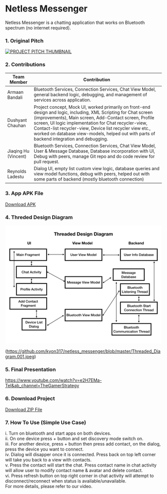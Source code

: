 # Netless Messenger
Netless Messenger is a chatting application that works on Bluetooth spectrum (no internet required).

### 1. Original Pitch 
[![PROJECT PITCH THUMBNAIL](https://img.youtube.com/vi/d-pzWBWP9Aw/hqdefault.jpg)](https://www.youtube.com/watch?v=d-pzWBWP9Aw)


### 2. Contributions
|Team Member     | Contribution      |
|----------------|-------------------|
|Armaan Bandali  | Bluetooth Services, Connection Services, Chat View Model, general backend logic, debugging, and management of services across application.                    |
|Dushyant Chauhan|      Project concept, Mock UI, worked primarily on front-end design and logic, including, XML Scripting for Chat screen (improvements), Main screen, Add-Contact screen, Profile screen, UI logic implementation for Chat recycler-view, Contact-list recycler-view, Device list recycler view etc., worked on database view-models, helped out with parts of backend integration and debugging.                 |
|Jiaqing Hu (Vincent)| Bluetooth Services, Connection Services, Chat View Model, User & Message Database, Database incorporation with UI, Debug with peers, manage Git repo and do code review for pull request.|
|Reynolds Ladestu |  Dialog UI, empty list custom view logic, database queries and view model functions, debug with peers, helped out with some parts of backend (mostly bluetooth connection)|


### 3. App APK File
<a id="raw-url" href="https://github.com/kyon317/netless_messenger/releases/download/v1.0.0/Netless_Messenger.apk">Download APK</a>

### 4. Threded Design Diagram
![Threaded Design Diagram](https://github.com/kyon317/netless_messenger/blob/master/Threaded_Diagram.001.jpeg)

(https://github.com/kyon317/netless_messenger/blob/master/Threaded_Diagram.001.jpeg)

### 5. Final Presentation
https://www.youtube.com/watch?v=e2H7EMa-TeI&ab_channel=TheGamerStrategy

### 6. Download Project
<a id="project-zip" href="https://github.com/kyon317/netless_messenger/releases/download/v1.0.0/Netless_Messenger.apk.included.zip">Download ZIP File</a>

### 7. How To Use (Simple Use Case)<br/>
i. Turn on bluetooth and start apps on both devices.<br/>
ii. On one device press + button and set discovery mode switch on.<br/>
iii. For another device, press + button then press add contact, on the dialog, press the device you want to connect.<br/>
iv. Dialog will disapper once it is connected. Press back on top left corner will take you back to a view with contacts.<br/>
v. Press the contact will start the chat. Press contact name in chat activity will allow user to modify contact name & avatar and delete contact.<br/>
vi. Press refresh button on top right corner in chat activity will attempt to disconnect/reconnect when status is available/unavailable.<br/>
For more details, please refer to our video.
